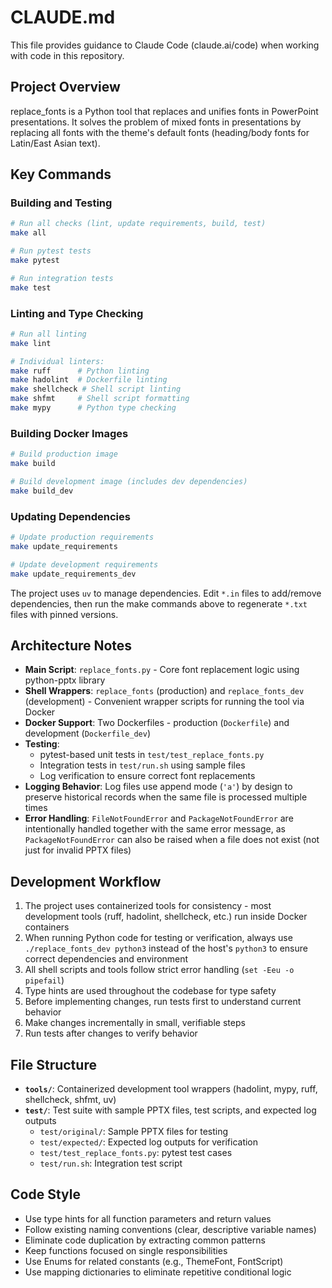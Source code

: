 # CLAUDE.md

This file provides guidance to Claude Code (claude.ai/code) when working with code in this repository.

## Project Overview

replace_fonts is a Python tool that replaces and unifies fonts in PowerPoint presentations. It solves the problem of mixed fonts in presentations by replacing all fonts with the theme's default fonts (heading/body fonts for Latin/East Asian text).

## Key Commands

### Building and Testing

```bash
# Run all checks (lint, update requirements, build, test)
make all

# Run pytest tests
make pytest

# Run integration tests
make test
```

### Linting and Type Checking

```bash
# Run all linting
make lint

# Individual linters:
make ruff      # Python linting
make hadolint  # Dockerfile linting
make shellcheck # Shell script linting
make shfmt     # Shell script formatting
make mypy      # Python type checking
```

### Building Docker Images

```bash
# Build production image
make build

# Build development image (includes dev dependencies)
make build_dev
```

### Updating Dependencies

```bash
# Update production requirements
make update_requirements

# Update development requirements
make update_requirements_dev
```

The project uses `uv` to manage dependencies. Edit `*.in` files to add/remove dependencies, then run the make commands above to regenerate `*.txt` files with pinned versions.

## Architecture Notes

- **Main Script**: `replace_fonts.py` - Core font replacement logic using python-pptx library
- **Shell Wrappers**: `replace_fonts` (production) and `replace_fonts_dev` (development) - Convenient wrapper scripts for running the tool via Docker
- **Docker Support**: Two Dockerfiles - production (`Dockerfile`) and development (`Dockerfile_dev`)
- **Testing**:
  - pytest-based unit tests in `test/test_replace_fonts.py`
  - Integration tests in `test/run.sh` using sample files
  - Log verification to ensure correct font replacements
- **Logging Behavior**: Log files use append mode (`'a'`) by design to preserve historical records when the same file is processed multiple times
- **Error Handling**: `FileNotFoundError` and `PackageNotFoundError` are intentionally handled together with the same error message, as `PackageNotFoundError` can also be raised when a file does not exist (not just for invalid PPTX files)

## Development Workflow

1. The project uses containerized tools for consistency - most development tools (ruff, hadolint, shellcheck, etc.) run inside Docker containers
2. When running Python code for testing or verification, always use `./replace_fonts_dev python3` instead of the host's `python3` to ensure correct dependencies and environment
3. All shell scripts and tools follow strict error handling (`set -Eeu -o pipefail`)
4. Type hints are used throughout the codebase for type safety
5. Before implementing changes, run tests first to understand current behavior
6. Make changes incrementally in small, verifiable steps
7. Run tests after changes to verify behavior

## File Structure

- **`tools/`**: Containerized development tool wrappers (hadolint, mypy, ruff, shellcheck, shfmt, uv)
- **`test/`**: Test suite with sample PPTX files, test scripts, and expected log outputs
  - `test/original/`: Sample PPTX files for testing
  - `test/expected/`: Expected log outputs for verification
  - `test/test_replace_fonts.py`: pytest test cases
  - `test/run.sh`: Integration test script

## Code Style

- Use type hints for all function parameters and return values
- Follow existing naming conventions (clear, descriptive variable names)
- Eliminate code duplication by extracting common patterns
- Keep functions focused on single responsibilities
- Use Enums for related constants (e.g., ThemeFont, FontScript)
- Use mapping dictionaries to eliminate repetitive conditional logic
